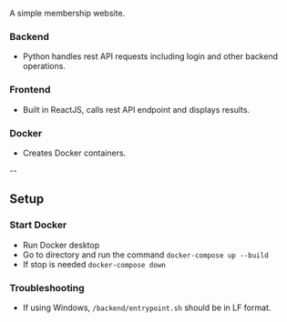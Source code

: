 A simple membership website. 
### Backend
- Python handles rest API requests including login and other backend operations.

### Frontend
- Built in ReactJS, calls rest API endpoint and displays results.

### Docker
- Creates Docker containers.

--

## Setup

### Start Docker
- Run Docker desktop
- Go to directory and run the command
    `docker-compose up --build`
- If stop is needed
    `docker-compose down`


### Troubleshooting

- If using Windows, `/backend/entrypoint.sh` should be in LF format.
